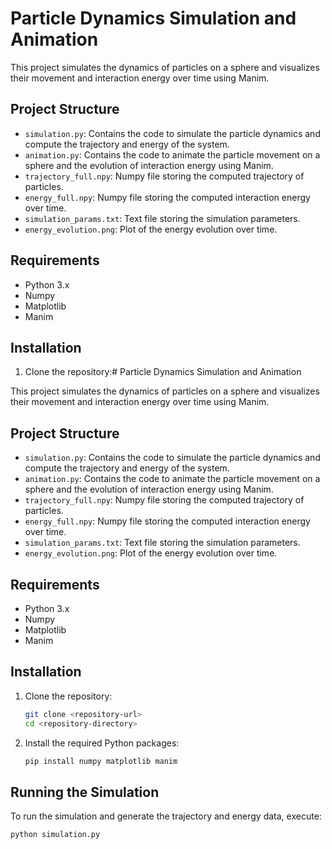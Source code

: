 # Particle Dynamics Simulation and Animation

This project simulates the dynamics of particles on a sphere and visualizes their movement and interaction energy over time using Manim.

## Project Structure

- `simulation.py`: Contains the code to simulate the particle dynamics and compute the trajectory and energy of the system.
- `animation.py`: Contains the code to animate the particle movement on a sphere and the evolution of interaction energy using Manim.
- `trajectory_full.npy`: Numpy file storing the computed trajectory of particles.
- `energy_full.npy`: Numpy file storing the computed interaction energy over time.
- `simulation_params.txt`: Text file storing the simulation parameters.
- `energy_evolution.png`: Plot of the energy evolution over time.

## Requirements

- Python 3.x
- Numpy
- Matplotlib
- Manim

## Installation

1. Clone the repository:# Particle Dynamics Simulation and Animation

This project simulates the dynamics of particles on a sphere and visualizes their movement and interaction energy over time using Manim.

## Project Structure

- `simulation.py`: Contains the code to simulate the particle dynamics and compute the trajectory and energy of the system.
- `animation.py`: Contains the code to animate the particle movement on a sphere and the evolution of interaction energy using Manim.
- `trajectory_full.npy`: Numpy file storing the computed trajectory of particles.
- `energy_full.npy`: Numpy file storing the computed interaction energy over time.
- `simulation_params.txt`: Text file storing the simulation parameters.
- `energy_evolution.png`: Plot of the energy evolution over time.

## Requirements

- Python 3.x
- Numpy
- Matplotlib
- Manim

## Installation

1. Clone the repository:
    ```sh
    git clone <repository-url>
    cd <repository-directory>
    ```

2. Install the required Python packages:
    ```sh
    pip install numpy matplotlib manim
    ```

## Running the Simulation

To run the simulation and generate the trajectory and energy data, execute:
```sh
python simulation.py